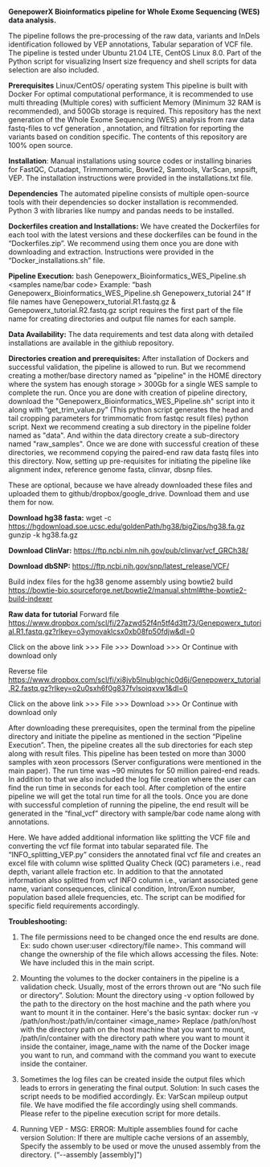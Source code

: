 **GenepowerX Bioinformatics pipeline for Whole Exome Sequencing (WES) data analysis.** 

The pipeline follows the pre-processing of the raw data, variants and InDels identification followed by VEP annotations, Tabular separation of VCF file. The pipeline is tested under Ubuntu 21.04 LTE, CentOS Linux 8.0. Part of the Python script for visualizing Insert size frequency and shell scripts for data selection are also included.

**Prerequisites**
Linux/CentOS/ operating system
This pipeline is built with Docker
For optimal computational performance, it is recommended to use multi threading (Multiple cores) with sufficient Memory (Minimum 32 RAM is recommended), and 500Gb storage is required. 
This repository has the next generation of the Whole Exome Sequencing (WES) analysis from raw data fastq-files to vcf generation , annotation, and filtration for reporting the variants based on condition specific. The contents of this repository are 100% open source. 

**Installation**:
Manual installations using source codes or installing binaries for FastQC, Cutadapt, Trimmmomatic, Bowtie2, Samtools, VarScan, snpsift, VEP. The installation instructions were provided in the installations.txt file.  

**Dependencies**
The automated pipeline consists of multiple open-source tools with their dependencies so docker installation is recommended.
Python 3 with libraries like numpy and pandas needs to be installed. 

**Dockerfiles creation and Installations:**
We have created the Dockerfiles for each tool with the latest versions and these dockerfiles can be found in the “Dockerfiles.zip”. We recommend using them once you are done with downloading and extraction. Instructions were provided in the “Docker_installations.sh” file.   

**Pipeline Execution:**
bash Genepowerx_Bioinformatics_WES_Pipeline.sh <samples name/bar code> <Number of Threads>
Example: “bash Genepowerx_Bioinformatics_WES_Pipeline.sh Genepowerx_tutorial 24”
If file names have Genepowerx_tutorial.R1.fastq.gz & Genepowerx_tutorial.R2.fastq.gz script requires the first part of the file name for creating directories and output file names for each sample.

**Data Availability:**
The data requirements and test data along with detailed installations are available in the githiub repository. 

**Directories creation and prerequisites:** 
After installation of Dockers and successful validation, the pipeline is allowed to run. But we recommend creating a mother/base directory named as "pipeline" in the HOME directory where the system has enough storage > 300Gb for a single WES sample to complete the run.
Once you are done with creation of pipeline directory, download the "Genepowerx_Bioinformatics_WES_Pipeline.sh" script into it along with “get_trim_value.py” (This python script generates the head and tail cropping parameters for trimmomatic from fastqc result files)
python script. Next we recommend creating a sub directory in the pipeline folder named as "data". And within the data directory create a sub-directory named "raw_samples". Once we are done with successful creation of these directories, we recommend copying the paired-end raw data fastq files into this directory. Now, setting up pre-requisites for initiating the pipeline like alignment index, reference genome fasta, clinvar, dbsnp files.

These are optional, because we have already downloaded these files and uploaded them to github/dropbox/google_drive. Download them and use them for now.
 
**Download hg38 fasta:** 
wget -c https://hgdownload.soe.ucsc.edu/goldenPath/hg38/bigZips/hg38.fa.gz
gunzip -k hg38.fa.gz

**Download ClinVar:**
https://ftp.ncbi.nlm.nih.gov/pub/clinvar/vcf_GRCh38/

**Download dbSNP:**
https://ftp.ncbi.nih.gov/snp/latest_release/VCF/

Build index files for the hg38 genome assembly using bowtie2 build
https://bowtie-bio.sourceforge.net/bowtie2/manual.shtml#the-bowtie2-build-indexer

**Raw data for tutorial**
Forward file
https://www.dropbox.com/scl/fi/27azwd52f4n5tf4d3tt73/Genepowerx_tutorial.R1.fastq.gz?rlkey=o3ymovaklcsx0xb08fp50fdjw&dl=0

Click on the above link >>> File >>> Download >>> Or Continue with download only

Reverse file
https://www.dropbox.com/scl/fi/xj8jvb5lnublgchjc0d6j/Genepowerx_tutorial.R2.fastq.gz?rlkey=o2u0sxh6f0g837fvlsoiqxvw1&dl=0

Click on the above link >>> File >>> Download >>> Or Continue with download only

After downloading these prerequisites, open the terminal from the pipeline directory and initiate the pipeline as mentioned in the section “Pipeline Execution”. Then, the pipeline creates all the sub directories for each step along with result files. This pipeline has been tested on more than 3000 samples with xeon processors (Server configurations were mentioned in the main paper). The run time was ~90 minutes for 50 million paired-end reads. In addition to that we also included the log file creation where the user can find the run time in seconds for each tool. After completion of the entire pipeline we will get the total run time for all the tools. Once you are done with successful completion of running the pipeline, the end result will be generated in the “final_vcf” directory with sample/bar code name along with annotations.
 
Here. We have added additional information like splitting the VCF file and converting the vcf file format into tabular separated file. The “INFO_splitting_VEP.py” considers the annotated final vcf file and creates an excel file with column wise splitted Quality Check (QC) parameters i.e., read depth, variant allele fraction etc. In addition to that the annotated information also splitted from vcf INFO column i.e., variant associated gene name, variant consequences, clinical condition, Intron/Exon number, population based allele frequencies, etc. The script can be modified for specific field requirements accordingly. 
 
**Troubleshooting:**
1.  The file permissions need to be changed once the end results are done.
Ex: sudo chown user:user <directory/file name>. This command will change the ownership of the file which allows accessing the files. Note: We have included this in the main script. 

2.  Mounting the volumes to the docker containers in the pipeline is a validation check.
Usually, most of the errors thrown out are “No such file or directory”. 
Solution: Mount the directory using -v option followed by the path to the directory on the host machine and the path where you want to mount it in the container. 
Here's the basic syntax: 
docker run -v /path/on/host:/path/in/container <image_name> <command> 
Replace /path/on/host with the directory path on the host machine that you want to mount, /path/in/container with the directory path where you want to mount it inside the container, image_name with the name of the Docker image you want to run, and command with the command you want to execute inside the container.

3.  Sometimes the log files can be created inside the output files which leads to errors in generating the final output. 
Solution: In such cases the script needs to be modified accordingly. Ex: VarScan mpileup output file. We have modified the file accordingly using shell commands. Please refer to the pipeline execution script for more details. 

4.  Running VEP - MSG: ERROR: Multiple assemblies found for cache version 
Solution: If there are multiple cache versions of an assembly, Specify the assembly to be used or move the unused assembly from the directory.  (“--assembly [assembly]”)

